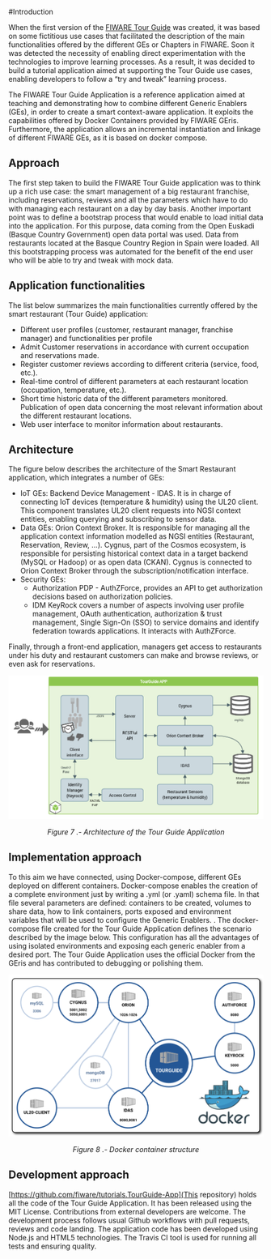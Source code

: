 #Introduction

When the first version of the [FIWARE Tour Guide](http://fiwaretourguide.readthedocs.org) was created, it was based on some fictitious use cases that facilitated the description of the main functionalities offered by the different GEs or Chapters in FIWARE. Soon it was detected the necessity of enabling direct experimentation with the technologies to improve learning processes. As a result, it was decided to build a tutorial application aimed at supporting the Tour Guide use cases, enabling developers to follow a “try and tweak” learning process.

The FIWARE Tour Guide Application is a reference application aimed at teaching and demonstrating how to combine different Generic Enablers (GEs), in order to create a smart context-aware application. It exploits the capabilities offered by Docker Containers provided by FIWARE GEris. Furthermore, the application allows an incremental instantiation and linkage of different FIWARE GEs, as it is based on docker compose.

## Approach

The first step taken to build the FIWARE Tour Guide application was to think up a rich use case: the  smart management of a big restaurant franchise, including reservations, reviews and all the parameters which have to do with managing each restaurant on a day by day basis.
Another important point was to define a bootstrap process that would enable to load initial data into the application. For this purpose, data coming from the Open Euskadi (Basque Country Government) open data portal was used. Data from restaurants located at the Basque Country Region in Spain were loaded. All this bootstrapping process was automated for the benefit of the end user who will be able to try and tweak with mock data.

## Application functionalities

The list below summarizes the main functionalities currently offered by the smart restaurant (Tour Guide) application:

+ 	Different user profiles (customer, restaurant manager, franchise manager) and functionalities per profile
+  	Admit Customer reservations in accordance with current occupation and reservations made.
+  	Register customer reviews according to different criteria (service, food, etc.).
+ 	Real-time control of different parameters at each restaurant location (occupation, temperature, etc.).
+  	Short time historic data of the different parameters monitored. Publication of open data concerning the most relevant information about the different restaurant locations.
+  	Web user interface to monitor information about restaurants.

## Architecture

The figure below describes the architecture of the Smart Restaurant application, which integrates a number of GEs:

- IoT GEs: Backend Device Management - IDAS. It is in charge of connecting IoT devices (temperature & humidity) using the UL20 client. This component translates UL20 client requests into NGSI context entities, enabling querying and subscribing to sensor data.
- Data GEs: Orion Context Broker. It is responsible for managing all the application context information modelled as NGSI entities (Restaurant, Reservation, Review, …).
Cygnus, part of the Cosmos ecosystem, is responsible for persisting historical context data in a target backend (MySQL or Hadoop) or as open data (CKAN). Cygnus is connected to Orion Context Broker through the subscription/notification interface.
- Security GEs:
  	- Authorization PDP - AuthZForce, provides an API to get authorization decisions based on authorization policies.
    - IDM KeyRock covers a number of aspects involving user profile management, OAuth authentication, authorization & trust management, Single Sign-On (SSO) to service domains and identify federation towards applications. It interacts with AuthZForce.

Finally, through a front-end application, managers get access to restaurants under his duty and restaurant customers can make and browse reviews, or even ask for reservations.

[![archDiagram](images/archDiagram.png)](images/archDiagram.png)
*<p align="center"> Figure 7 .- Architecture of the Tour Guide Application </p>*

##	Implementation approach

To this aim we have connected, using Docker-compose, different GEs deployed on different containers. Docker-compose enables the creation of a complete environment just by writing a .yml (or .yaml) schema file. In that file several parameters are defined: containers to be created, volumes to share data, how to link containers, ports exposed and environment variables that will be used to configure the Generic Enablers. . The docker-compose file created for the Tour Guide Application defines the scenario described by the image below. This configuration has all the advantages of using isolated environments and exposing each generic enabler from a desired port.
The Tour Guide Application uses the official Docker from the GEris and has contributed to debugging or polishing them.

[![composeDiagram](images/composeDiagram.png)](images/composeDiagram.png)
*<p align="center"> Figure 8 .- Docker container structure </p>*

## 	Development approach

[https://github.com/fiware/tutorials.TourGuide-App](This repository) holds all the code of the Tour Guide Application. It has been released using the MIT License. Contributions from external developers are welcome. The development process follows usual Github workflows with pull requests, reviews and code landing. The application code has been developed using Node.js and HTML5 technologies. The Travis CI tool is used for running all tests and ensuring quality.
